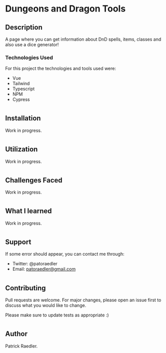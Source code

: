 # Dungeons and Dragon Tools

## Description

A page where you can get information about DnD spells, items, classes and also use a dice generator!

### Technologies Used

For this project the technologies and tools used were:

- Vue
- Tailwind
- Typescript
- NPM
- Cypress

#

## Installation

Work in progress.

#

## Utilization

Work in progress.

#

## Challenges Faced

Work in progress.

#

## What I learned

Work in progress.

#

## Support

If some error should appear, you can contact me through:

- Twitter: @patoraedler
- Email: patoraedler@gmail.com

#

## Contributing

Pull requests are welcome. For major changes, please open an issue first to discuss what you would like to change.

Please make sure to update tests as appropriate :)

#

## Author

Patrick Raedler.

#
